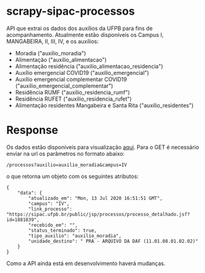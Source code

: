 # scrapy-sipac-processos
API que extrai os dados dos auxílios da UFPB para fins de acompanhamento. Atualmente estão disponíveis os Campus I, MANGABEIRA, II, III, IV, e os auxílios:

 - Moradia ("auxilio_moradia")
 - Alimentação ("auxilio_alimentacao")
 - Alimentação residência ("auxilio_alimentacao_residencia")
 - Auxílio emergencial COVID19 ("auxilio_emergencial")
 - Auxílio emergencial complementar COVID19 ("auxilio_emergencial_complementar")
 - Residência RUMF ("auxilio_residencia_rumf")
 - Residência RUFET ("auxilio_residencia_rufet")
 - Alimentação residentes Mangabeira e Santa Rita ("auxilio_residentes")
 

# Response
Os dados estão disponíveis para visualização [aqui](https://consultaprocessosipac.herokuapp.com/api/v1/docs). Para o GET é necessário enviar na url os parâmetros no formato abaixo:

    
    /processos?auxilio=auxilio_moradia&campus=IV
    
o que retorna um objeto com os seguintes atributos:

    {
		"data": {
			"atualizado_em": "Mon, 13 Jul 2020 16:51:51 GMT",
			"campus": "IV",
			"link_processo": "https://sipac.ufpb.br/public/jsp/processos/processo_detalhado.jsf?id=1881839",
			"recebido_em": "",
			"status_terminado": true,
			"tipo_auxilio": "auxilio_moradia",
			"unidade_destino": " PRA - ARQUIVO DA DAF (11.01.08.01.02.02)"
		}
	}
	    
      
Como a API ainda está em desenvolvimento haverá mudanças.
     
